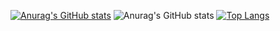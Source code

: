 [![Anurag's GitHub stats](https://github-readme-stats.vercel.app/api?username=Kabilan)](https://github.com/DeKabilan/github-readme-stats)
![Anurag's GitHub stats](https://github-readme-stats.vercel.app/api?username=DeKabilan&show_icons=true)
[![Top Langs](https://github-readme-stats.vercel.app/api/top-langs/?username=DeKabilan&layout=compact)](https://github.com/DeKabilan/github-readme-stats)
